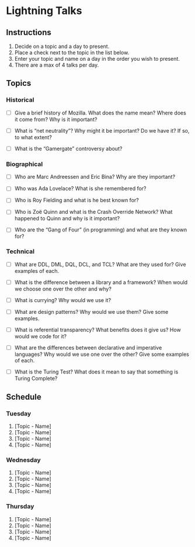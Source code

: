 # Lightning Talks

## Instructions 

1. Decide on a topic and a day to present.
2. Place a check next to the topic in the list below.
3. Enter your topic and name on a day in the order you wish to present.
4. There are a max of 4 talks per day.


## Topics

### Historical

* [ ] Give a brief history of Mozilla. What does the name mean? Where does it come from? Why is it important?
* [ ] What is “net neutrality”? Why might it be important? Do we have it? If so, to what extent?
* [ ] What is the “Gamergate” controversy about?


### Biographical

* [ ] Who are Marc Andreessen and Eric Bina? Why are they important?
* [ ] Who was Ada Lovelace? What is she remembered for?
* [ ] Who is Roy Fielding and what is he best known for?
* [ ] Who is Zoë Quinn and what is the Crash Override Network? What happened to Quinn and why is it important?
* [ ] Who are the “Gang of Four” (in programming) and what are they known for?


### Technical

* [ ] What are DDL, DML, DQL, DCL, and TCL? What are they used for? Give examples of each.
* [ ] What is the difference between a library and a framework? When would we choose one over the other and why?
* [ ] What is currying? Why would we use it?
* [ ] What are design patterns? Why would we use them? Give some examples.
* [ ] What is referential transparency? What benefits does it give us? How would we code for it?
* [ ] What are the differences between declarative and imperative languages? Why would we use one over the other? Give some examples of each.
* [ ] What is the Turing Test? What does it mean to say that something is Turing Complete?


## Schedule

### Tuesday

1. [Topic - Name]
2. [Topic - Name]
3. [Topic - Name]
4. [Topic - Name]


### Wednesday

1. [Topic - Name]
2. [Topic - Name]
3. [Topic - Name]
4. [Topic - Name]


### Thursday

1. [Topic - Name]
2. [Topic - Name]
3. [Topic - Name]
4. [Topic - Name]
